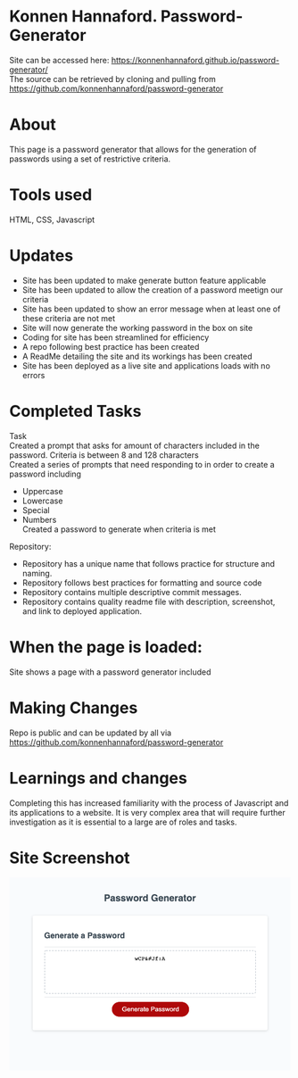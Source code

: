 # Konnen Hannaford.  Password-Generator

Site can be accessed here: https://konnenhannaford.github.io/password-generator/  
The source can be retrieved by cloning and pulling from https://github.com/konnenhannaford/password-generator  

# About
This page is a password generator that allows for the generation of passwords using a set of restrictive criteria.  

# Tools used
HTML, CSS, Javascript

# Updates
* Site has been updated to make generate button feature applicable
* Site has been updated to allow the creation of a password meetign our criteria
* Site has been updated to show an error message when at least one of these criteria are not met
* Site will now generate the working password in the box on site
* Coding for site has been streamlined for efficiency
* A repo following best practice has been created
* A ReadMe detailing the site and its workings has been created
* Site has been deployed as a live site and applications loads with no errors

# Completed Tasks
Task  
Created a prompt that asks for amount of characters included in the password.  Criteria is between 8 and 128 characters  
Created a series of prompts that need responding to in order to create a password including  
* Uppercase
* Lowercase
* Special
* Numbers  
Created a password to generate when criteria is met

Repository:
* Repository has a unique name that follows practice for structure and naming.
* Repository follows best practices for formatting and source code
* Repository contains multiple descriptive commit messages.
* Repository contains quality readme file with description, screenshot, and link to deployed application.

# When the page is loaded:
Site shows a page with a password generator included

# Making Changes
Repo is public and can be updated by all via https://github.com/konnenhannaford/password-generator 

# Learnings and changes
Completing this has increased familiarity with the process of Javascript and its applications to a website.  It is very complex area that will require further investigation as it is essential to a large are of roles and tasks.  

# Site Screenshot
![Random Password Generator](screencapture-file-Users-konnen-bootcamp-homework-third-password-generator-Develop-index-html-2021-09-09-13_31_21.png)

